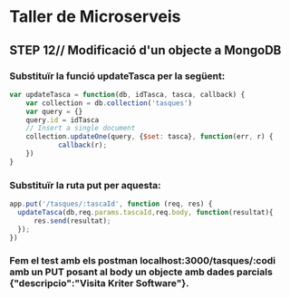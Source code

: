 # Taller de Microserveis
## STEP 12// Modificació d'un objecte a MongoDB

### Substituïr la funció updateTasca per la següent:

```JavaScript
var updateTasca = function(db, idTasca, tasca, callback) {
    var collection = db.collection('tasques')
    var query = {}
    query.id = idTasca
    // Insert a single document
    collection.updateOne(query, {$set: tasca}, function(err, r) {
            callback(r);
    })
}
```

### Substituïr la ruta put per aquesta:

```JavaScript
app.put('/tasques/:tascaId', function (req, res) {
  updateTasca(db,req.params.tascaId,req.body, function(resultat){
      res.send(resultat);
  });
})
```

### Fem el test amb els postman localhost:3000/tasques/:codi amb un PUT posant al body un objecte amb dades parcials {"descripcio":"Visita Kriter Software"}.
